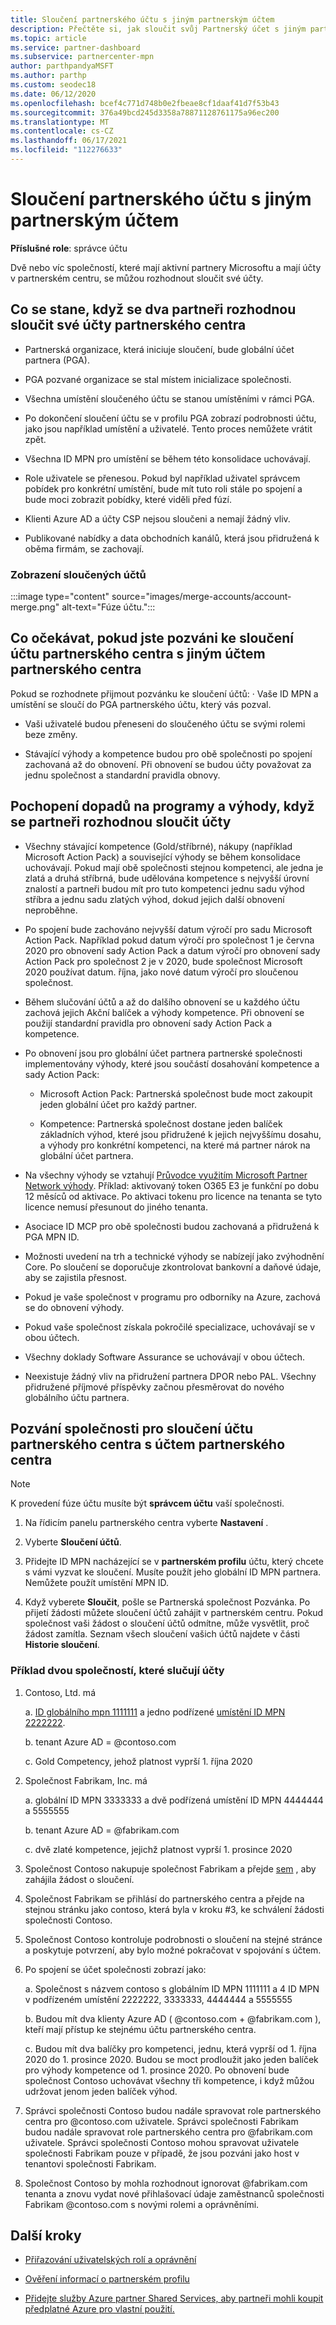 ```yaml
---
title: Sloučení partnerského účtu s jiným partnerským účtem
description: Přečtěte si, jak sloučit svůj Partnerský účet s jiným partnerským účtem v partnerském centru – pro společnosti, které jsou aktivními partnery Microsoftu v partnerském centru.
ms.topic: article
ms.service: partner-dashboard
ms.subservice: partnercenter-mpn
author: parthpandyaMSFT
ms.author: parthp
ms.custom: seodec18
ms.date: 06/12/2020
ms.openlocfilehash: bcef4c771d748b0e2fbeae8cf1daaf41d7f53b43
ms.sourcegitcommit: 376a49bcd245d3358a78871128761175a96ec200
ms.translationtype: MT
ms.contentlocale: cs-CZ
ms.lasthandoff: 06/17/2021
ms.locfileid: "112276633"
---
```

# <a name="merge-your-partner-account-with-another-partner-account"></a>Sloučení partnerského účtu s jiným partnerským účtem

**Příslušné role**: správce účtu

Dvě nebo víc společností, které mají aktivní partnery Microsoftu a mají účty v partnerském centru, se můžou rozhodnout sloučit své účty.

## <a name="what-happens-when-two-partners-elect-to-merge-their-partner-center-accounts"></a>Co se stane, když se dva partneři rozhodnou sloučit své účty partnerského centra

- Partnerská organizace, která iniciuje sloučení, bude globální účet partnera (PGA).

- PGA pozvané organizace se stal místem inicializace společnosti.

- Všechna umístění sloučeného účtu se stanou umístěními v rámci PGA.

- Po dokončení sloučení účtu se v profilu PGA zobrazí podrobnosti účtu, jako jsou například umístění a uživatelé. Tento proces nemůžete vrátit zpět.

- Všechna ID MPN pro umístění se během této konsolidace uchovávají.

- Role uživatele se přenesou. Pokud byl například uživatel správcem pobídek pro konkrétní umístění, bude mít tuto roli stále po spojení a bude moci zobrazit pobídky, které viděli před fúzí.

- Klienti Azure AD a účty CSP nejsou sloučeni a nemají žádný vliv.

- Publikované nabídky a data obchodních kanálů, která jsou přidružená k oběma firmám, se zachovají.

### <a name="view-of-merged-accounts"></a>Zobrazení sloučených účtů

:::image type="content" source="images/merge-accounts/account-merge.png" alt-text="Fúze účtu.":::

## <a name="what-to-expect-if-you-have-been-invited-to-merge-your-partner-center-account-with-another-partner-center-account"></a>Co očekávat, pokud jste pozváni ke sloučení účtu partnerského centra s jiným účtem partnerského centra

Pokud se rozhodnete přijmout pozvánku ke sloučení účtů: · Vaše ID MPN a umístění se sloučí do PGA partnerského účtu, který vás pozval.

- Vaši uživatelé budou přeneseni do sloučeného účtu se svými rolemi beze změny.

- Stávající výhody a kompetence budou pro obě společnosti po spojení zachovaná až do obnovení. Při obnovení se budou účty považovat za jednu společnost a standardní pravidla obnovy.

## <a name="understand-the-impacts-to-programs-and-benefits-when-partners-elect-to-merge-accounts"></a>Pochopení dopadů na programy a výhody, když se partneři rozhodnou sloučit účty

- Všechny stávající kompetence (Gold/stříbrné), nákupy (například Microsoft Action Pack) a související výhody se během konsolidace uchovávají. Pokud mají obě společnosti stejnou kompetenci, ale jedna je zlatá a druhá stříbrná, bude udělována kompetence s nejvyšší úrovní znalostí a partneři budou mít pro tuto kompetenci jednu sadu výhod stříbra a jednu sadu zlatých výhod, dokud jejich další obnovení neproběhne. 

- Po spojení bude zachováno nejvyšší datum výročí pro sadu Microsoft Action Pack. Například pokud datum výročí pro společnost 1 je června 2020 pro obnovení sady Action Pack a datum výročí pro obnovení sady Action Pack pro společnost 2 je v 2020, bude společnost Microsoft 2020 používat datum. října, jako nové datum výročí pro sloučenou společnost.

- Během slučování účtů a až do dalšího obnovení se u každého účtu zachová jejich Akční balíček a výhody kompetence. Při obnovení se použijí standardní pravidla pro obnovení sady Action Pack a kompetence.

- Po obnovení jsou pro globální účet partnera partnerské společnosti implementovány výhody, které jsou součástí dosahování kompetence a sady Action Pack:

  - Microsoft Action Pack: Partnerská společnost bude moct zakoupit jeden globální účet pro každý partner.

  - Kompetence: Partnerská společnost dostane jeden balíček základních výhod, které jsou přidružené k jejich nejvyššímu dosahu, a výhody pro konkrétní kompetenci, na které má partner nárok na globální účet partnera.

- Na všechny výhody se vztahují [Průvodce využitím Microsoft Partner Network výhody](https://aka.ms/partner-benefits-use-guide). Příklad: aktivovaný token O365 E3 je funkční po dobu 12 měsíců od aktivace. Po aktivaci tokenu pro licence na tenanta se tyto licence nemusí přesunout do jiného tenanta.

- Asociace ID MCP pro obě společnosti budou zachovaná a přidružená k PGA MPN ID.

- Možnosti uvedení na trh a technické výhody se nabízejí jako zvýhodnění Core. Po sloučení se doporučuje zkontrolovat bankovní a daňové údaje, aby se zajistila přesnost.

- Pokud je vaše společnost v programu pro odborníky na Azure, zachová se do obnovení výhody.

- Pokud vaše společnost získala pokročilé specializace, uchovávají se v obou účtech.

- Všechny doklady Software Assurance se uchovávají v obou účtech. 

- Neexistuje žádný vliv na přidružení partnera DPOR nebo PAL. Všechny přidružené příjmové příspěvky začnou přesměrovat do nového globálního účtu partnera.

## <a name="invite-a-company-to-merge-their-partner-center-account-with-your-partner-center-account"></a>Pozvání společnosti pro sloučení účtu partnerského centra s účtem partnerského centra

>[!Note]
>K provedení fúze účtu musíte být **správcem účtu** vaší společnosti.

1. Na řídicím panelu partnerského centra vyberte **Nastavení** . 

2. Vyberte **Sloučení účtů**.

3. Přidejte ID MPN nacházející se v **partnerském profilu** účtu, který chcete s vámi vyzvat ke sloučení. Musíte použít jeho globální ID MPN partnera. Nemůžete použít umístění MPN ID.

4. Když vyberete **Sloučit**, pošle se Partnerská společnost Pozvánka. Po přijetí žádosti můžete sloučení účtů zahájit v partnerském centru. Pokud společnost vaši žádost o sloučení účtů odmítne, může vysvětlit, proč žádost zamítla. Seznam všech sloučení vašich účtů najdete v části **Historie sloučení**.
 
### <a name="example-of-two-companies-merging-accounts"></a>Příklad dvou společností, které slučují účty

1. Contoso, Ltd. má 

    a. [ID globálního mpn 1111111](https://partner.microsoft.com/pcv/accountsettings/connectedpartnerprofile) a jedno podřízené [umístění ID MPN 2222222](https://partner.microsoft.com/pcv/accountsettings/locationsprofile).
  
    b. tenant Azure AD = @contoso.com
 
    c. Gold Competency, jehož platnost vyprší 1. října 2020
2. Společnost Fabrikam, Inc. má
 
    a.  globální ID MPN 3333333 a dvě podřízená umístění ID MPN 4444444 a 5555555

    b.  tenant Azure AD = @fabrikam.com

    c.  dvě zlaté kompetence, jejichž platnost vyprší 1. prosince 2020
3.  Společnost Contoso nakupuje společnost Fabrikam a přejde [sem](https://partner.microsoft.com/dashboard/account/merger) , aby zahájila žádost o sloučení.
4.  Společnost Fabrikam se přihlásí do partnerského centra a přejde na stejnou stránku jako contoso, která byla v kroku #3, ke schválení žádosti společnosti Contoso.
5.  Společnost Contoso kontroluje podrobnosti o sloučení na stejné stránce a poskytuje potvrzení, aby bylo možné pokračovat v spojování s účtem.
6.  Po spojení se účet společnosti zobrazí jako:

    a.  Společnost s názvem contoso s globálním ID MPN 1111111 a 4 ID MPN v podřízeném umístění 2222222, 3333333, 4444444 a 5555555
    
    b.  Budou mít dva klienty Azure AD ( @contoso.com + @fabrikam.com ), kteří mají přístup ke stejnému účtu partnerského centra.
    
    c.  Budou mít dva balíčky pro kompetenci, jednu, která vyprší od 1. října 2020 do 1. prosince 2020. Budou se moct prodloužit jako jeden balíček pro výhody kompetence od 1. prosince 2020. Po obnovení bude společnost Contoso uchovávat všechny tři kompetence, i když můžou udržovat jenom jeden balíček výhod.
    
7.  Správci společnosti Contoso budou nadále spravovat role partnerského centra pro @contoso.com uživatele. Správci společnosti Fabrikam budou nadále spravovat role partnerského centra pro @fabrikam.com uživatele. Správci společnosti Contoso mohou spravovat uživatele společnosti Fabrikam pouze v případě, že jsou pozváni jako host v tenantovi společnosti Fabrikam.
8.  Společnost Contoso by mohla rozhodnout ignorovat @fabrikam.com tenanta a znovu vydat nové přihlašovací údaje zaměstnanců společnosti Fabrikam @contoso.com s novými rolemi a oprávněními.

## <a name="next-steps"></a>Další kroky

- [Přiřazování uživatelských rolí a oprávnění](permissions-overview.md)

- [Ověření informací o partnerském profilu](update-your-partner-profile.md)

- [Přidejte služby Azure partner Shared Services, aby partneři mohli koupit předplatné Azure pro vlastní použití.](shared-services.md)
